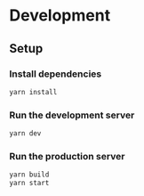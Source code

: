 # Development

## Setup

### Install dependencies

```bash
yarn install
```

### Run the development server

```bash
yarn dev
```

### Run the production server

```bash
yarn build
yarn start
```
